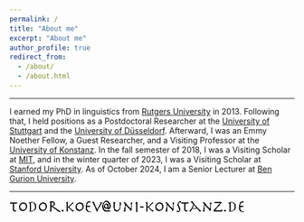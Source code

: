 ```yaml
---
permalink: /
title: "About me"
excerpt: "About me"
author_profile: true
redirect_from: 
  - /about/
  - /about.html
---
```

------
I earned my PhD in linguistics from [Rutgers University](https://ling.rutgers.edu/) in 2013. Following that, I held positions as a Postdoctoral Researcher at the [University of Stuttgart](https://www.ling.uni-stuttgart.de/en/) and the [University of Düsseldorf](https://www.ling.hhu.de/en/). Afterward, I was an Emmy Noether Fellow, a Guest Researcher, and a Visiting Professor at the [University of Konstanz](https://www.ling.uni-konstanz.de/en/). In the fall semester of 2018, I was a Visiting Scholar at [MIT](https://linguistics.mit.edu/), and in the winter quarter of 2023, I was a Visiting Scholar at [Stanford University](https://linguistics.stanford.edu/). As of October 2024, I am a Senior Lecturer at [Ben Gurion University](https://in.bgu.ac.il/en/humsos/flit/Pages/default.aspx).   

---
![email](images/email1.jpg)
